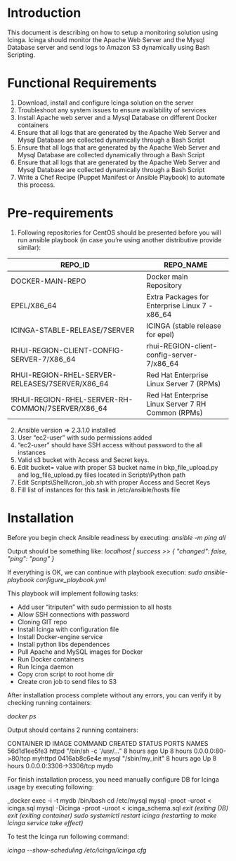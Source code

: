 # Introduction
This document is describing on how to setup a monitoring solution using Icinga. Icinga should monitor the Apache Web Server and the Mysql Database server and send logs to Amazon S3 dynamically using Bash Scripting.

# Functional Requirements
1.	Download, install and configure Icinga solution on the server
2.	Troubleshoot any system issues to ensure availability of services
3.	Install Apache web server and a Mysql Database on different Docker containers
4.	Ensure that all logs that are generated by the Apache Web Server and Mysql Database are collected dynamically through a Bash Script
5.	Ensure that all logs that are generated by the Apache Web Server and Mysql Database are collected dynamically through a Bash Script
6.	Ensure that all logs that are generated by the Apache Web Server and Mysql Database are collected dynamically through a Bash Script
7.	Write a Chef Recipe (Puppet Manifest or Ansible Playbook) to automate this process.

# Pre-requirements
1.	Following repositories for CentOS should be presented before you will run ansible playbook (in case you’re using another distributive provide similar):

|REPO_ID | REPO_NAME |
|--------|-----------|
|DOCKER-MAIN-REPO | 	Docker main Repository |
|EPEL/X86_64 |                                                   	Extra Packages for Enterprise Linux 7 - x86_64 |
|ICINGA-STABLE-RELEASE/7SERVER	   |                               ICINGA (stable release for epel)  |
|RHUI-REGION-CLIENT-CONFIG-SERVER-7/X86_64	            |          rhui-REGION-client-config-server-7/x86_64 |
|RHUI-REGION-RHEL-SERVER-RELEASES/7SERVER/X86_64	      |         Red Hat Enterprise Linux Server 7 (RPMs)  |
|!RHUI-REGION-RHEL-SERVER-RH-COMMON/7SERVER/X86_64	    |          Red Hat Enterprise Linux Server 7 RH Common (RPMs) |


2.	Ansible version => 2.3.1.0 installed 
3.	User “ec2-user” with sudo permissions added
4.	“ec2-user” should have SSH access without password to the all instances
5.	Valid s3 bucket with Access and Secret keys. 
6.	Edit bucket= value with proper S3 bucket name in  bkp_file_upload.py and log_file_upload.py files located in Scripts\Python path
7.	Edit Scripts\Shell\cron_job.sh with proper Access and Secret Keys
8.	Fill list of instances for this task in /etc/ansible/hosts file

# Installation
Before you begin check Ansible readiness by executing:
_ansible -m ping all_

Output should be something like:
_localhost | success >> { "changed": false, "ping": "pong" }_

If everything is OK, we can continue with playbook execution:
_sudo ansible-playbook configure_playbook.yml_

This playbook will implement following tasks:
  - Add user “itriputen” with sudo permission to all hosts
  - Allow SSH connections with password
  - Cloning GIT repo
  - Install Icinga with configuration file
  - Install Docker-engine service
  - Install python libs dependences
  - Pull Apache and MySQL images for Docker
  - Run Docker containers
  - Run Icinga daemon
  - Copy cron script to root home dir
  - Create cron job to send files to S3

After installation process complete without any errors, you can verify it by checking running containers:

_docker ps_

Output should contains 2 running containers:

CONTAINER ID        IMAGE               COMMAND                  CREATED             STATUS              PORTS                    NAMES
56d1d1ee5fe3        httpd               "/bin/sh -c '/usr/..."   8 hours ago         Up 8 hours          0.0.0.0:80->80/tcp       myhttpd
0416ab8c6e4e        mysql               "/sbin/my_init"          8 hours ago         Up 8 hours         0.0.0.0:3306->3306/tcp   mydb

For finish installation process, you need manually configure DB for Icinga usage by executing following:

 _docker exec -i -t mydb /bin/bash
 cd /etc/mysql
 mysql -proot -uroot < icinga.sql
 mysql -Dicinga -proot -uroot < icinga_schema.sql
 _exit (exiting DB)
 exit (exiting container)
 sudo systemlctl restart icinga (restarting to make Icinga service take effect)_

To test the Icinga run following command:

_icinga --show-scheduling /etc/icinga/icinga.cfg_
